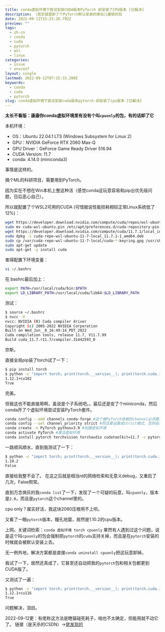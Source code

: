 ```yaml
---
title: conda虚拟环境下尝试安装CUDA版本PyTorch 却安装了CPU版本 [已解决]
description: （其实就是卸了个PyTorch默认安装的类似儿童锁的包
date: 2022-09-11T15:23:28.792Z
preview: ""
tags:
  - zh-cn
  - conda
  - cuda
  - pytorch
  - wsl
  - linux
categories:
  - issue
  - envconf
layout: single
lastmod: 2022-09-12T07:15:33.200Z
keywords:
  - conda
  - cuda
  - pytorch
slug: conda虚拟环境下尝试安装cuda版本pytorch-却安装了cpu版本-[已解决]
---
```


**太长不看版：康康你conda虚拟环境里有没有个叫`cpuonly`的包，有的话卸了它**

本机环境：

+ OS：Ubuntu 22.04.1 LTS (Windows Subsystem for Linux 2)
+ GPU：NVIDIA GeForce RTX 2060 Max-Q
+ GPU Driver：GeForce Game Ready Driver 516.94
+ CUDA Version: 11.7
+ conda: 4.14.0 (miniconda3)

事情是这样的。

搞个ML的科研项目，需要用到PyTorch。

因为实在不想在Win本机上整这种活（感觉conda这玩意容易和pip出优先级问题，日后恶心自己）。

所以就配置了个WSL2可用的CUDA (可惜据说性能损耗相较正常Linux系统低了12%)：

```bash
wget https://developer.download.nvidia.com/compute/cuda/repos/wsl-ubuntu/x86_64/cuda-wsl-ubuntu.pin
sudo mv cuda-wsl-ubuntu.pin /etc/apt/preferences.d/cuda-repository-pin-600
wget https://developer.download.nvidia.com/compute/cuda/11.7.1/local_installers/cuda-repo-wsl-ubuntu-11-7-local_11.7.1-1_amd64.deb
sudo dpkg -i cuda-repo-wsl-ubuntu-11-7-local_11.7.1-1_amd64.deb
sudo cp /var/cuda-repo-wsl-ubuntu-11-7-local/cuda-*-keyring.gpg /usr/share/keyrings/
sudo apt-get update
sudo apt-get -y install cuda
```

害得配置下环境变量：

```bash
vi ~/.bashrc
```

在.bashrc最后加上：

```bash
export PATH=/usr/local/cuda/bin:$PATH
export LD_LIBRARY_PATH=/usr/local/cuda/lib64:$LD_LIBRARY_PATH
```

测试：

```bash
$ source ~/.bashrc
$ nvcc -V
nvcc: NVIDIA (R) Cuda compiler driver
Copyright (c) 2005-2022 NVIDIA Corporation
Built on Wed_Jun__8_16:49:14_PDT_2022
Cuda compilation tools, release 11.7, V11.7.99
Build cuda_11.7.r11.7/compiler.31442593_0
```

奈斯。

直接全局pip装了torch试了一下：

```bash
$ pip install torch
$ python -c "import torch; print(torch.__version__); print(torch.cuda.is_available())"
1.12.1+cu102
True
```

完美。

但我这也不能直接用啊，虽说是个子系统吧。。最后还是安了个miniconda，然后conda开了个虚拟环境尝试安装PyTorch套件。

```bash
conda config --add channels conda-forge #这个被PyTorch依赖的channel必须要先加上
conda config --set channel_priority strict #而且要设置成strict模式，否则会优先从默认channel里找，找不到才会去conda-forge里找
conda create -n PyTorch python=3.9 #创建虚拟环境
conda activate PyTorch #激活虚拟环境
conda install pytorch torchvision torchaudio cudatoolkit=11.7 -c pytorch -c conda-forge #安装PyTorch
```

一路顺风顺水，直到我测试了一下：

```bash
$ python -c "import torch; print(torch.__version__); print(torch.cuda.is_available())"
1.10.2
False
```

直接给我整不会了。
在这之后就是相当nt的网络检索和无意义debug，又重启了几次，False照常。

直到万念俱灰的我`conda list`了一下，发现了一个可疑的玩意，叫`cpuonly`，版本是`2.0`，而且是`pytorch`这个channel里的。

cpu only？属实好活，我这块2060压根用不上呗。

又看了一眼`pytorch`版本，瞳孔地震，居然是1.10.2的cpu版本。

上网，关键词检索：`conda 虚拟环境 torch cpuonly` 果然有人遇到过这个问题，说是这个叫`cpuonly`的包会强制把`pytorch`的`cuda`支持关掉，而且是在`pytorch`安装的时候就会被默认安装上去。

无一例外地，解决方案都是直接`conda uninstall cpuonly`把这玩意卸掉。

我试了一下，居然还真成了，它甚至还自动把我的`pytorch`包和相关包都更到CUDA版了。

又测试了一遍：

```bash
$ python -c "import torch; print(torch.__version__); print(torch.cuda.is_available())"
1.12.1+cu116
True
```

问题解决，泪目。

2022-09-12更：有佬称这方法是瞎猫碰死耗子，咱也不太确定，但能用就不动它了。
链接（是天杀的CSDN）→[佬发现的](https://windses.blog.csdn.net/article/details/125910538)
